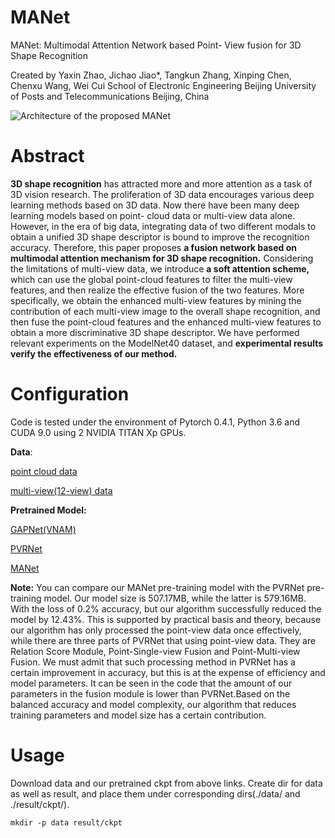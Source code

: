 # MANet
MANet: Multimodal Attention Network based Point- View fusion for 3D Shape Recognition


Created by Yaxin Zhao, Jichao Jiao*, Tangkun Zhang, Xinping Chen, Chenxu Wang, Wei Cui School of Electronic Engineering Beijing University of Posts and Telecommunications Beijing, China


![Architecture of the proposed MANet](https://github.com/YaXin-Zhao1996/MANet/blob/master/MANet.png)


# Abstract

**3D shape recognition** has attracted more and more attention as a task of 3D vision research. The proliferation of 3D data encourages various deep learning methods based on 3D data. Now there have been many deep learning models based on point- cloud data or multi-view data alone. However, in the era of big data, integrating data of two different modals to obtain a unified 3D shape descriptor is bound to improve the recognition accuracy. Therefore, this paper proposes **a fusion network based on multimodal attention mechanism for 3D shape recognition.** Considering the limitations of multi-view data, we introduce **a soft attention scheme,** which can use the global point-cloud features to filter the multi-view features, and then realize the effective fusion of the two features. More specifically, we obtain the enhanced multi-view features by mining the contribution of each multi-view image to the overall shape recognition, and then fuse the point-cloud features and the enhanced multi-view features to obtain a more discriminative 3D shape descriptor. We have performed relevant experiments on the ModelNet40 dataset, and **experimental results verify the effectiveness of our method.**

# Configuration

Code is tested under the environment of Pytorch 0.4.1, Python 3.6 and CUDA 9.0  using 2 NVIDIA TITAN Xp GPUs.

**Data**:

[point cloud data](https://drive.google.com/file/d/1DUh_8PQjh3ds4yO0O8q_vb0HPistOJ4y/view)

[multi-view(12-view) data](https://drive.google.com/file/d/12JbIPLvcSUsMjxb_CZYXI8xQK2UKosio/view)

**Pretrained Model:** 

[GAPNet(VNAM)](https://github.com/YaXin-Zhao1996/MANet/blob/master/PCNet-save-arg.pth)

[PVRNet](https://drive.google.com/file/d/1g3Ef68jRSY2mNf54dOeqNFYZTm4cO13d/view)

[MANet](https://drive.google.com/file/d/1vWp1_jdcdO0zjXwiP44LRBM_iN-N7GhY/view?usp=sharing)


**Note:** You can compare our MANet pre-training model with the PVRNet pre-training model. Our model size is 507.17MB, while the latter is 579.16MB. With the loss of 0.2% accuracy, but our algorithm successfully reduced the model by 12.43%. This is supported by practical basis and theory, because our algorithm has only processed the point-view data once effectively, while there are three parts of PVRNet that using point-view data. They are Relation Score Module, Point-Single-view Fusion and Point-Multi-view Fusion. We must admit that such processing method in PVRNet has a certain improvement in accuracy, but this is at the expense of efficiency and model parameters. It can be seen in the code that the amount of our parameters in the fusion module is lower than PVRNet.Based on the balanced accuracy and model complexity, our algorithm that reduces training parameters and model size has a certain contribution.

# Usage

Download data and our pretrained ckpt from above links. Create dir for data as well as result, and place them under corresponding dirs(./data/ and ./result/ckpt/).

```
mkdir -p data result/ckpt
```

